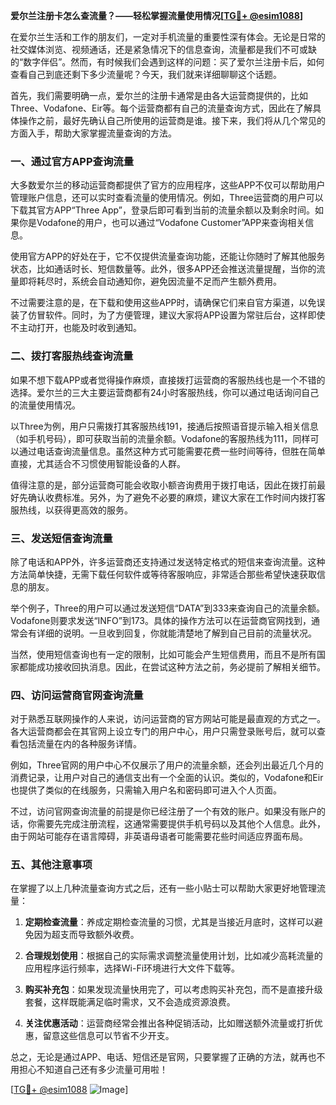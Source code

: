 **爱尔兰注册卡怎么查流量？——轻松掌握流量使用情况[[TG💪+ @esim1088](https://t.me/s/esim1088)]**

在爱尔兰生活和工作的朋友们，一定对手机流量的重要性深有体会。无论是日常的社交媒体浏览、视频通话，还是紧急情况下的信息查询，流量都是我们不可或缺的“数字伴侣”。然而，有时候我们会遇到这样的问题：买了爱尔兰注册卡后，如何查看自己到底还剩下多少流量呢？今天，我们就来详细聊聊这个话题。

首先，我们需要明确一点，爱尔兰的注册卡通常是由各大运营商提供的，比如Three、Vodafone、Eir等。每个运营商都有自己的流量查询方式，因此在了解具体操作之前，最好先确认自己所使用的运营商是谁。接下来，我们将从几个常见的方面入手，帮助大家掌握流量查询的方法。

### **一、通过官方APP查询流量**

大多数爱尔兰的移动运营商都提供了官方的应用程序，这些APP不仅可以帮助用户管理账户信息，还可以实时查看流量的使用情况。例如，Three运营商的用户可以下载其官方APP“Three App”，登录后即可看到当前的流量余额以及剩余时间。如果你是Vodafone的用户，也可以通过“Vodafone Customer”APP来查询相关信息。

使用官方APP的好处在于，它不仅提供流量查询功能，还能让你随时了解其他服务状态，比如通话时长、短信数量等。此外，很多APP还会推送流量提醒，当你的流量即将耗尽时，系统会自动通知你，避免因流量不足而产生额外费用。

不过需要注意的是，在下载和使用这些APP时，请确保它们来自官方渠道，以免误装了仿冒软件。同时，为了方便管理，建议大家将APP设置为常驻后台，这样即使不主动打开，也能及时收到通知。

### **二、拨打客服热线查询流量**

如果不想下载APP或者觉得操作麻烦，直接拨打运营商的客服热线也是一个不错的选择。爱尔兰的三大主要运营商都有24小时客服热线，你可以通过电话询问自己的流量使用情况。

以Three为例，用户只需拨打其客服热线191，接通后按照语音提示输入相关信息（如手机号码），即可获取当前的流量余额。Vodafone的客服热线为111，同样可以通过电话查询流量信息。虽然这种方式可能需要花费一些时间等待，但胜在简单直接，尤其适合不习惯使用智能设备的人群。

值得注意的是，部分运营商可能会收取小额咨询费用于拨打电话，因此在拨打前最好先确认收费标准。另外，为了避免不必要的麻烦，建议大家在工作时间内拨打客服热线，以获得更高效的服务。

### **三、发送短信查询流量**

除了电话和APP外，许多运营商还支持通过发送特定格式的短信来查询流量。这种方法简单快捷，无需下载任何软件或等待客服响应，非常适合那些希望快速获取信息的朋友。

举个例子，Three的用户可以通过发送短信“DATA”到333来查询自己的流量余额。Vodafone则要求发送“INFO”到173。具体的操作方法可以在运营商官网找到，通常会有详细的说明。一旦收到回复，你就能清楚地了解到自己目前的流量状况。

当然，使用短信查询也有一定的限制，比如可能会产生短信费用，而且不是所有国家都能成功接收回执消息。因此，在尝试这种方法之前，务必提前了解相关细节。

### **四、访问运营商官网查询流量**

对于熟悉互联网操作的人来说，访问运营商的官方网站可能是最直观的方式之一。各大运营商都会在其官网上设立专门的用户中心，用户只需登录账号后，就可以查看包括流量在内的各种服务详情。

例如，Three官网的用户中心不仅展示了用户的流量余额，还会列出最近几个月的消费记录，让用户对自己的通信支出有一个全面的认识。类似的，Vodafone和Eir也提供了类似的在线服务，只需输入用户名和密码即可进入个人页面。

不过，访问官网查询流量的前提是你已经注册了一个有效的账户。如果没有账户的话，你需要先完成注册流程，这通常需要提供手机号码以及其他个人信息。此外，由于网站可能存在语言障碍，非英语母语者可能需要花些时间适应界面布局。

### **五、其他注意事项**

在掌握了以上几种流量查询方式之后，还有一些小贴士可以帮助大家更好地管理流量：

1. **定期检查流量**：养成定期检查流量的习惯，尤其是当接近月底时，这样可以避免因为超支而导致额外收费。
   
2. **合理规划使用**：根据自己的实际需求调整流量使用计划，比如减少高耗流量的应用程序运行频率，选择Wi-Fi环境进行大文件下载等。

3. **购买补充包**：如果发现流量快用完了，可以考虑购买补充包，而不是直接升级套餐，这样既能满足临时需求，又不会造成资源浪费。

4. **关注优惠活动**：运营商经常会推出各种促销活动，比如赠送额外流量或打折优惠，留意这些信息可以节省不少开支。

总之，无论是通过APP、电话、短信还是官网，只要掌握了正确的方法，就再也不用担心不知道自己还有多少流量可用啦！

[[TG💪+ @esim1088](https://t.me/s/esim1088) ![Image](https://i.postimg.cc/4NQfJmqS/Snipaste-2025-05-13-00-14-12.png)]